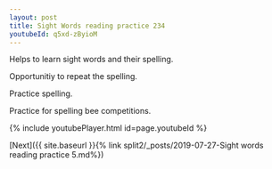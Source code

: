 ```yaml
---
layout: post
title: Sight Words reading practice 234
youtubeId: q5xd-zByioM
---
```

 
 
Helps to learn sight words and their spelling.

Opportunitiy to repeat the spelling. 

Practice spelling. 
 
Practice for spelling bee competitions. 
 
{% include youtubePlayer.html id=page.youtubeId %}
 
 

[Next]({{ site.baseurl }}{% link  split2/_posts/2019-07-27-Sight words reading practice 5.md%})
 
